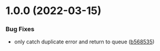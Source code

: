 # 1.0.0 (2022-03-15)


### Bug Fixes

* only catch duplicate error and return to queue ([b568535](https://github.com/UniverseXYZ/Universe-Datascraper-Transfer-Consumer/commit/b5685352760d23066cab694bc38e45872b063a17))
